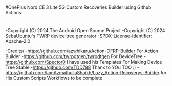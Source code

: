 #
#OnePlus Nord CE 3 Lite 5G Custom Recoveries Builder using Github Actions
#
-Copyright (C) 2024 The Android Open Source Project
-Copyright (C) 2024 SebaUbuntu's TWRP device tree generator
-SPDX-License-Identifier: Apache-2.0

-Credits/
-https://github.com/azwhikaru/Action-OFRP-Builder For Action Builder
-https://github.com/twrpdtgen/twrpdtgen For DeviceTree
-https://github.com/Spector0 I have used his Templates For Making Device Tree Stable
-https://github.com/TDD788 Thanx  to YOu TOO :)
-https://github.com/IamAzmathullaShaikh/Lazy_Action-Recoverys-Builder for His Custom Scripts Workflows to be complete
